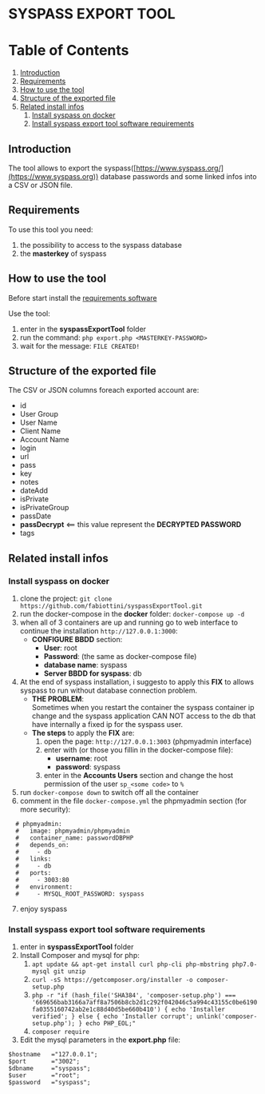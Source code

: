 # SYSPASS EXPORT TOOL

# Table of Contents
1. [Introduction](#introduction)
2. [Requirements](#Requirements)
3. [How to use the tool](#How-to-use-the-tool)
4. [Structure of the exported file](#Structure-of-the-exported-file)
5. [Related install infos](#Related-install-infos)
    1. [Install syspass on docker](#Install-syspass-on-docker)
    2. [Install syspass export tool software requirements](#Install-syspass-export-tool-software-requirements) 


## Introduction

The tool allows to export the syspass([https://www.syspass.org/](https://www.syspass.org)) database passwords and some linked infos into a CSV or JSON file.

## Requirements

To use this tool you need:

1. the possibility to access to the syspass database
2. the **masterkey** of syspass

## How to use the tool

Before start install the [requirements software](#Install-syspass-export-tool-software-requirements)

Use the tool:
1. enter in the **syspassExportTool** folder
2. run the command: ``php export.php <MASTERKEY-PASSWORD>``
3. wait for the message: ``FILE CREATED!``

## Structure of the exported file

The CSV or JSON columns foreach exported account are:
- id
- User Group
- User Name
- Client Name
- Account Name
- login
- url
- pass
- key
- notes
- dateAdd
- isPrivate
- isPrivateGroup
- passDate
- **passDecrypt** <== this value represent the **DECRYPTED PASSWORD**
- tags

## Related install infos

### Install syspass on docker

1. clone the project: ``git clone https://github.com/fabiottini/syspassExportTool.git``
2. run the docker-compose in the **docker** folder: ``docker-compose up -d``
3. when all of 3 containers are up and running go to web interface to continue the installation ``http://127.0.0.1:3000``:
    - **CONFIGURE BBDD** section:
        - **User**: root
        - **Password**: (the same as docker-compose file)
        - **database name**: syspass
        - **Server BBDD for syspass**: db
4. At the end of syspass installation, i suggesto to apply this **FIX** to allows syspass to run without database connection problem.
    - **THE PROBLEM**: <br> Sometimes when you restart the container the syspass container ip change and the syspass application CAN NOT access to the db that have internally a fixed ip for the syspass user.
    - **The steps** to apply the **FIX** are:
        1. open the page: ``http://127.0.0.1:3003`` (phpmyadmin interface)
        2. enter with (or those you fillin in the docker-compose file): 
            - **username**: root
            - **password**: syspass 
        3. enter in the **Accounts Users** section and change the host permission of the user ``sp_<some code>`` to ``%``
5. run ``docker-compose down`` to switch off all the container
6. comment in the file ``docker-compose.yml`` the phpmyadmin section (for more security):
```
  # phpmyadmin: 
  #   image: phpmyadmin/phpmyadmin
  #   container_name: passwordDBPHP
  #   depends_on:
  #     - db
  #   links: 
  #     - db
  #   ports:
  #     - 3003:80
  #   environment:
  #     - MYSQL_ROOT_PASSWORD: syspass
```
7. enjoy syspass

### Install syspass export tool software requirements

1. enter in **syspassExportTool** folder
2. Install Composer and mysql for php:
    1. ``apt update && apt-get install curl php-cli php-mbstring php7.0-mysql git unzip``
    2. ``curl -sS https://getcomposer.org/installer -o composer-setup.php``
    3. ``php -r "if (hash_file('SHA384', 'composer-setup.php') === '669656bab3166a7aff8a7506b8cb2d1c292f042046c5a994c43155c0be6190fa0355160742ab2e1c88d40d5be660b410') { echo 'Installer verified'; } else { echo 'Installer corrupt'; unlink('composer-setup.php'); } echo PHP_EOL;"``
    4. ``composer require``
3. Edit the mysql parameters in the **export.php** file:
```
$hostname   ="127.0.0.1";
$port       ="3002";
$dbname     ="syspass";
$user       ="root";
$password   ="syspass";
```
